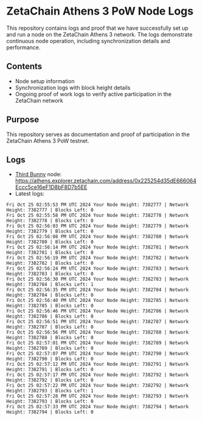 # ZetaChain Athens 3 PoW Node Logs
This repository contains logs and proof that we have successfully set up and run a node on the ZetaChain Athens 3 network. The logs demonstrate continuous node operation, including synchronization details and performance.

## Contents
- Node setup information
- Synchronization logs with block height details
- Ongoing proof of work logs to verify active participation in the ZetaChain network

## Purpose
This repository serves as documentation and proof of participation in the ZetaChain Athens 3 PoW testnet.

## Logs

- [Third Bunny](https://thirdbunny.xyz/) node: https://athens.explorer.zetachain.com/address/0x225254d35dE666064Eccc5ce16eF1D8bF8D7b5EE
- Latest logs:
```
Fri Oct 25 02:55:53 PM UTC 2024 Your Node Height: 7382777 | Network Height: 7382777 | Blocks Left: 0
Fri Oct 25 02:55:58 PM UTC 2024 Your Node Height: 7382778 | Network Height: 7382778 | Blocks Left: 0
Fri Oct 25 02:56:03 PM UTC 2024 Your Node Height: 7382779 | Network Height: 7382779 | Blocks Left: 0
Fri Oct 25 02:56:08 PM UTC 2024 Your Node Height: 7382780 | Network Height: 7382780 | Blocks Left: 0
Fri Oct 25 02:56:14 PM UTC 2024 Your Node Height: 7382781 | Network Height: 7382781 | Blocks Left: 0
Fri Oct 25 02:56:19 PM UTC 2024 Your Node Height: 7382782 | Network Height: 7382782 | Blocks Left: 0
Fri Oct 25 02:56:24 PM UTC 2024 Your Node Height: 7382783 | Network Height: 7382783 | Blocks Left: 0
Fri Oct 25 02:56:30 PM UTC 2024 Your Node Height: 7382783 | Network Height: 7382784 | Blocks Left: 1
Fri Oct 25 02:56:35 PM UTC 2024 Your Node Height: 7382784 | Network Height: 7382784 | Blocks Left: 0
Fri Oct 25 02:56:40 PM UTC 2024 Your Node Height: 7382785 | Network Height: 7382785 | Blocks Left: 0
Fri Oct 25 02:56:46 PM UTC 2024 Your Node Height: 7382786 | Network Height: 7382786 | Blocks Left: 0
Fri Oct 25 02:56:51 PM UTC 2024 Your Node Height: 7382787 | Network Height: 7382787 | Blocks Left: 0
Fri Oct 25 02:56:56 PM UTC 2024 Your Node Height: 7382788 | Network Height: 7382788 | Blocks Left: 0
Fri Oct 25 02:57:01 PM UTC 2024 Your Node Height: 7382789 | Network Height: 7382789 | Blocks Left: 0
Fri Oct 25 02:57:07 PM UTC 2024 Your Node Height: 7382790 | Network Height: 7382790 | Blocks Left: 0
Fri Oct 25 02:57:12 PM UTC 2024 Your Node Height: 7382791 | Network Height: 7382791 | Blocks Left: 0
Fri Oct 25 02:57:17 PM UTC 2024 Your Node Height: 7382792 | Network Height: 7382792 | Blocks Left: 0
Fri Oct 25 02:57:22 PM UTC 2024 Your Node Height: 7382792 | Network Height: 7382793 | Blocks Left: 1
Fri Oct 25 02:57:28 PM UTC 2024 Your Node Height: 7382793 | Network Height: 7382793 | Blocks Left: 0
Fri Oct 25 02:57:33 PM UTC 2024 Your Node Height: 7382794 | Network Height: 7382794 | Blocks Left: 0
```
